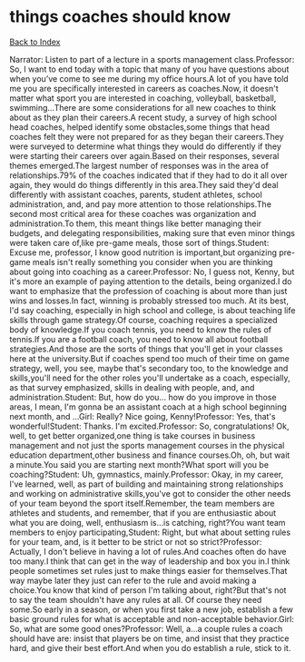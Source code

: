 # things coaches should know
[Back to Index](https://github.com/windows10010/tpoExtractor/blob/master/README.md)

Narrator: Listen to part of a lecture in a sports management class.Professor: So, I want to end today with a topic that many of you have questions about when you’ve come to see me during my office hours.A lot of you have told me you are specifically interested in careers as coaches.Now, it doesn't matter what sport you are interested in coaching, volleyball, basketball, swimming...There are some considerations for all new coaches to think about as they plan their careers.A recent study, a survey of high school head coaches, helped identify some obstacles,some things that head coaches felt they were not prepared for as they began their careers.They were surveyed to determine what things they would do differently if they were starting their careers over again.Based on their responses, several themes emerged.The largest number of responses was in the area of relationships.79% of the coaches indicated that if they had to do it all over again, they would do things differently in this area.They said they'd deal differently with assistant coaches, parents, student athletes, school administration, and, and pay more attention to those relationships.The second most critical area for these coaches was organization and administration.To them, this meant things like better managing their budgets, and delegating responsibilities, making sure that even minor things were taken care of,like pre-game meals, those sort of things.Student: Excuse me, professor, I know good nutrition is important,but organizing pre-game meals isn't really something you consider when you are thinking about going into coaching as a career.Professor: No, I guess not, Kenny, but it's more an example of paying attention to the details, being organized.I do want to emphasize that the profession of coaching is about more than just wins and losses.In fact, winning is probably stressed too much. At its best, I'd say coaching, especially in high school and college, is about teaching life skills through game strategy.Of course, coaching requires a specialized body of knowledge.If you coach tennis, you need to know the rules of tennis.If you are a football coach, you need to know all about football strategies.And those are the sorts of things that you'll get in your classes here at the university.But if coaches spend too much of their time on game strategy, well, you see, maybe that's secondary too, to the knowledge and skills,you'll need for the other roles you'll undertake as a coach, especially, as that survey emphasized, skills in dealing with people, and, and administration.Student: But, how do you... how do you improve in those areas, I mean, I'm gonna be an assistant coach at a high school beginning next month, and ...Girl: Really? Nice going, Kenny!Professor: Yes, that's wonderful!Student: Thanks. I'm excited.Professor: So, congratulations! Ok, well, to get better organized,one thing is take courses in business management and not just the sports management courses in the physical education department,other business and finance courses.Oh, oh, but wait a minute.You said you are starting next month?What sport will you be coaching?Student: Uh, gymnastics, mainly.Professor: Okay, in my career, I've learned, well, as part of building and maintaining strong relationships and working on administrative skills,you've got to consider the other needs of your team beyond the sport itself.Remember, the team members are athletes and students, and remember, that if you are enthusiastic about what you are doing, well, enthusiasm is...is catching, right?You want team members to enjoy participating,Student: Right, but what about setting rules for your team, and, is it better to be strict or not so strict?Professor: Actually, I don't believe in having a lot of rules.And coaches often do have too many.I think that can get in the way of leadership and box you in.I think people sometimes set rules just to make things easier for themselves.That way maybe later they just can refer to the rule and avoid making a choice.You know that kind of person I'm talking about, right?But that's not to say the team shouldn't have any rules at all. Of course they need some.So early in a season, or when you first take a new job, establish a few basic ground rules for what is acceptable and non-acceptable behavior.Girl: So, what are some good ones?Professor: Well, a...a couple rules a coach should have are: insist that players be on time, and insist that they practice hard, and give their best effort.And when you do establish a rule, stick to it.
